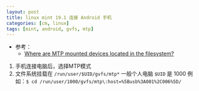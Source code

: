 ```yaml
---
layout: post
title: linux mint 19.1 连接 Android 手机
categories: [cm, linux]
tags: [mint, android, gvfs, mtp]
---
```


* 参考： 
  * [Where are MTP mounted devices located in the filesystem?](https://askubuntu.com/a/585675)


1. 手机连接电脑后，选择MTP模式
2. 文件系统挂载在 `/run/user/$UID/gvfs/mtp*` 一般个人电脑 `$UID` 是 1000
    例如：`$ cd /run/user/1000/gvfs/mtp\:host=%5Busb%3A001%2C006%5D/`









